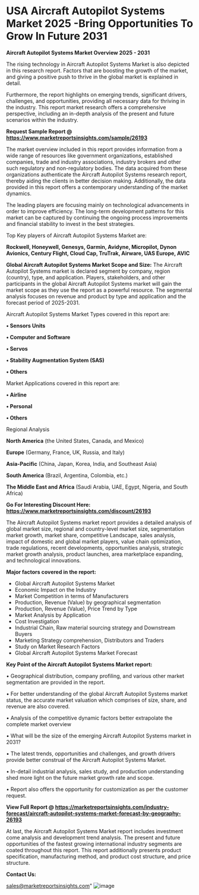# USA Aircraft Autopilot Systems Market 2025 -Bring Opportunities To Grow In Future 2031

<Strong> Aircraft Autopilot Systems Market Overview 2025 - 2031</strong>

The rising technology in Aircraft Autopilot Systems Market is also depicted in this research report. Factors that are boosting the growth of the market, and giving a positive push to thrive in the global market is explained in detail.

Furthermore, the report highlights on emerging trends, significant drivers, challenges, and opportunities, providing all necessary data for thriving in the industry. This report market research offers a comprehensive perspective, including an in-depth analysis of the present and future scenarios within the industry.

<strong>Request Sample Report @ <a href=https://www.marketreportsinsights.com/sample/26193>https://www.marketreportsinsights.com/sample/26193</a></strong>

The market overview included in this report provides information from a wide range of resources like government organizations, established companies, trade and industry associations, industry brokers and other such regulatory and non-regulatory bodies. The data acquired from these organizations authenticate the Aircraft Autopilot Systems research report, thereby aiding the clients in better decision making. Additionally, the data provided in this report offers a contemporary understanding of the market dynamics.

The leading players are focusing mainly on technological advancements in order to improve efficiency. The long-term development patterns for this market can be captured by continuing the ongoing process improvements and financial stability to invest in the best strategies.

Top Key players of Aircraft Autopilot Systems Market are:

<strong>Rockwell, Honeywell, Genesys, Garmin, Avidyne, Micropilot, Dynon Avionics, Century Flight, Cloud Cap, TruTrak, Airware, UAS Europe, AVIC</strong>

<strong><b>Global Aircraft Autopilot Systems Market Scope and Size:</b></strong>
The Aircraft Autopilot Systems market is declared segment by company, region (country), type, and application. Players, stakeholders, and other participants in the global Aircraft Autopilot Systems market will gain the market scope as they use the report as a powerful resource. The segmental analysis focuses on revenue and product by type and application and the forecast period of 2025-2031.

Aircraft Autopilot Systems Market Types covered in this report are:

<strong>• Sensors Units

• Computer and Software

• Servos

• Stability Augmentation System (SAS)

• Others</strong>

Market Applications covered in this report are:

<strong>• Airline

• Personal

• Others</strong> 

Regional Analysis

<strong>North America</strong> (the United States, Canada, and Mexico)

<strong>Europe</strong> (Germany, France, UK, Russia, and Italy)

<strong>Asia-Pacific</strong> (China, Japan, Korea, India, and Southeast Asia)

<strong>South America</strong> (Brazil, Argentina, Colombia, etc.)

<strong>The Middle East and Africa</strong> (Saudi Arabia, UAE, Egypt, Nigeria, and South Africa)

<strong>Go For Interesting Discount Here: <a href=https://www.marketreportsinsights.com/discount/26193>https://www.marketreportsinsights.com/discount/26193</a></strong>

The Aircraft Autopilot Systems market report provides a detailed analysis of global market size, regional and country-level market size, segmentation market growth, market share, competitive Landscape, sales analysis, impact of domestic and global market players, value chain optimization, trade regulations, recent developments, opportunities analysis, strategic market growth analysis, product launches, area marketplace expanding, and technological innovations.

<strong><b>Major factors covered in the report:</b></strong>
<ul>
  <li>Global Aircraft Autopilot Systems Market </li>
  <li>Economic Impact on the Industry</li>
  <li>Market Competition in terms of Manufacturers</li>
  <li>Production, Revenue (Value) by geographical segmentation</li>
  <li>Production, Revenue (Value), Price Trend by Type</li>
  <li>Market Analysis by Application</li>
  <li>Cost Investigation</li>
  <li>Industrial Chain, Raw material sourcing strategy and Downstream Buyers</li>
  <li>Marketing Strategy comprehension, Distributors and Traders</li>
  <li>Study on Market Research Factors</li>
  <li>Global Aircraft Autopilot Systems Market Forecast</li>
</ul>

<strong><b>Key Point of the Aircraft Autopilot Systems Market report:</b></strong>

• Geographical distribution, company profiling, and various other market segmentation are provided in the report.

• For better understanding of the global Aircraft Autopilot Systems market status, the accurate market valuation which comprises of size, share, and revenue are also covered.

• Analysis of the competitive dynamic factors better extrapolate the complete market overview

• What will be the size of the emerging Aircraft Autopilot Systems market in 2031?

• The latest trends, opportunities and challenges, and growth drivers provide better construal of the Aircraft Autopilot Systems Market.

• In-detail industrial analysis, sales study, and production understanding shed more light on the future market growth rate and scope.

• Report also offers the opportunity for customization as per the customer request.

<strong><b>View Full Report @ <a href=https://marketreportsinsights.com/industry-forecast/aircraft-autopilot-systems-market-forecast-by-geography-26193>https://marketreportsinsights.com/industry-forecast/aircraft-autopilot-systems-market-forecast-by-geography-26193</a></b></strong>


At last, the Aircraft Autopilot Systems Market report includes investment come analysis and development trend analysis. The present and future opportunities of the fastest growing international industry segments are coated throughout this report. This report additionally presents product specification, manufacturing method, and product cost structure, and price structure.

<strong>Contact Us:</strong>

sales@marketreportsinsights.com"
![image](https://github.com/user-attachments/assets/3e5f97b7-bc6c-4aec-88f6-6ccdadbf2048)

